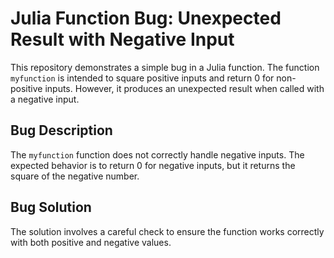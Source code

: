 # Julia Function Bug: Unexpected Result with Negative Input

This repository demonstrates a simple bug in a Julia function. The function `myfunction` is intended to square positive inputs and return 0 for non-positive inputs. However, it produces an unexpected result when called with a negative input.

## Bug Description
The `myfunction` function does not correctly handle negative inputs.  The expected behavior is to return 0 for negative inputs, but it returns the square of the negative number. 

## Bug Solution
The solution involves a careful check to ensure the function works correctly with both positive and negative values.